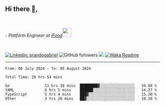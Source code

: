 <h2>Hi there  👋,</h2> </br>

<p><em>- Platform Engineer at <a href="https://www.ifood.com.br/">iFood</a><img src="https://media.giphy.com/media/WUlplcMpOCEmTGBtBW/giphy.gif" width="30"> 
</em></p></br>


[![Linkedin: prandogabriel](https://img.shields.io/badge/-prandogabriel-blue?style=flat-square&logo=Linkedin&logoColor=white&link=https://www.linkedin.com/in/prandogabriel/)](https://www.linkedin.com/in/prandogabriel)
![GitHub followers](https://img.shields.io/github/followers/prandogabriel?label=Follow&style=social)
![](https://visitor-badge.glitch.me/badge?page_id=prandogabriel.prandogabriel)
[![Waka Readme](https://github.com/prandogabriel/prandogabriel/actions/workflows/update-stats.yml.yml/badge.svg)](https://github.com/prandogabriel/prandogabriel/actions/workflows/update-stats.yml.yml)

---

<!--START_SECTION:waka-->

```golang
From: 06 July 2024 - To: 05 August 2024

Total Time: 29 hrs 54 mins

Go                11 hrs 38 mins  ████████▓░░░░░░░░░░░░░░░░   34.90 %
YAML              8 hrs 5 mins    ██████░░░░░░░░░░░░░░░░░░░   24.27 %
TypeScript        5 hrs 4 mins    ███▓░░░░░░░░░░░░░░░░░░░░░   15.20 %
Other             3 hrs 26 mins   ██▓░░░░░░░░░░░░░░░░░░░░░░   10.30 %
```

<!--END_SECTION:waka-->
